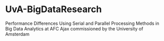# UvA-BigDataResearch
 Performance Differences Using Serial and Parallel Processing Methods in Big Data Analytics at AFC Ajax commissioned by the University of Amsterdam
